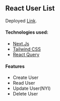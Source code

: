 
## React User List

Deployed [Link](https://react-user-list-vmgx.vercel.app/).

#### Technologies used:
- [Next.Js](https://nextjs.org)
- [Tailwind CSS](https://tailwindcss.com)
- [React Query](https://react-query-v3.tanstack.com)

#### Features
- Create User
- Read User
- Update User(NYI)
- Delete User

